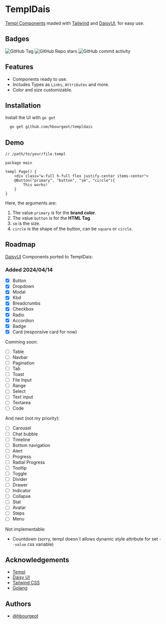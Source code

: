 
# TemplDais

[Templ Components](https://github.com/a-h/templ) maded with [Tailwind](https://tailwindcss.com) and [DaisyUI](https://daisyui.com), for easy use.


## Badges

![GitHub Tag](https://img.shields.io/github/v/tag/hbourgeot/templdais)
![GitHub Repo stars](https://img.shields.io/github/stars/hbourgeot/templdais)
![GitHub commit activity](https://img.shields.io/github/commit-activity/w/hbourgeot/templdais)



## Features

- Components ready to use.
- Includes Types as `Links`, `Attributes` and more.
- Color and size customizable.


## Installation

Install the UI with `go get`

```bash
  go get github.com/hbourgeot/templdais
```
    
## Demo

```gohtml
// /path/to/your/file.templ

package main

templ Page() {
    <div class="w-full h-full flex justify-center items-center">
    @Button("primary", "button", "sm", "circle"){
        This works!
    }
}
```

Here, the arguments are:
1. The value `primary` is for the **brand color**.
2. The value `button` is for the **HTML Tag**.
3. `sm` is the size.
4. `circle` is the shape of the button, can be `square` or `circle`.



## Roadmap

[DaisyUI](https://daisyui.com) Components ported to TemplDais:

### Added 2024/04/14

- [x]  Button
- [x]  Dropdown
- [x]  Modal
- [x]  Kbd
- [x]  Breadcrumbs
- [x]  Checkbox
- [x]  Radio
- [x]  Accordion
- [x]  Badge
- [x]  Card (responsive card for now)

Comming soon:

- [ ]  Table
- [ ]  Navbar
- [ ]  Pagination
- [ ]  Tab
- [ ]  Toast
- [ ]  File Input
- [ ]  Range
- [ ]  Select
- [ ]  Text input
- [ ]  Textarea
- [ ]  Code

And next (not my priority):

- [ ]  Carousel
- [ ]  Chat bubble
- [ ]  Timeline
- [ ]  Bottom navigation
- [ ]  Alert
- [ ]  Progress
- [ ]  Radial Progress
- [ ]  Tooltip
- [ ]  Toggle
- [ ]  Divider
- [ ]  Drawer
- [ ]  Indicator
- [ ]  Collapse
- [ ]  Stat
- [ ]  Avatar
- [ ]  Steps
- [ ]  Menu

Not implementable:

- Countdown (sorry, templ doesn´t allows dynamic style attribute for set `--value` css variable)

## Acknowledgements

 - [Templ](https://github.com/a-h/templ)
 - [Daisy UI](https://daisyui.com)
 - [Tailwind CSS](https://tailwindcss.com)
 - [Golang](https://go.dev)


## Authors

- [@hbourgeot](https://www.github.com/hbourgeot)
